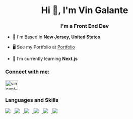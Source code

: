 <h1 align="center">Hi 👋, I'm Vin Galante</h1>
<h3 align="center">I'm a Front End Dev</h3>

- 📍 I'm Based in **New Jersey, United States**

- 🖥️ See my Portfolio at [Portfolio](https://www.cenzo.dev)

- 💭 I’m currently learning **Next.js**

<h3 align="left">Connect with me:</h3>
<p align="left">
<a href="https://linkedin.com/in/vincent-galante-14b4a7126" target="blank"><img align="center" src="https://raw.githubusercontent.com/rahuldkjain/github-profile-readme-generator/master/src/images/icons/Social/linked-in-alt.svg" alt="vincent-galante-14b4a7126" height="30" width="40" /></a>
</p>

<h3 align="left">Languages and Skills</h3>
<p align="left">
  <a href="https://skillicons.dev">
    <img src="https://skillicons.dev/icons?i=html,css" style="margin-right: 10px;" />
    <img src="https://skillicons.dev/icons?i=js,ts" style="margin-right: 10px;" />
    <img src="https://skillicons.dev/icons?i=react,next" style="margin-right: 10px;" />
    <img src="https://skillicons.dev/icons?i=tailwind,scss" style="margin-right: 10px;" />
    <img src="https://skillicons.dev/icons?i=postgres" style="margin-right: 10px;" />
    <img src="https://skillicons.dev/icons?i=figma" />
  </a>
</p>
